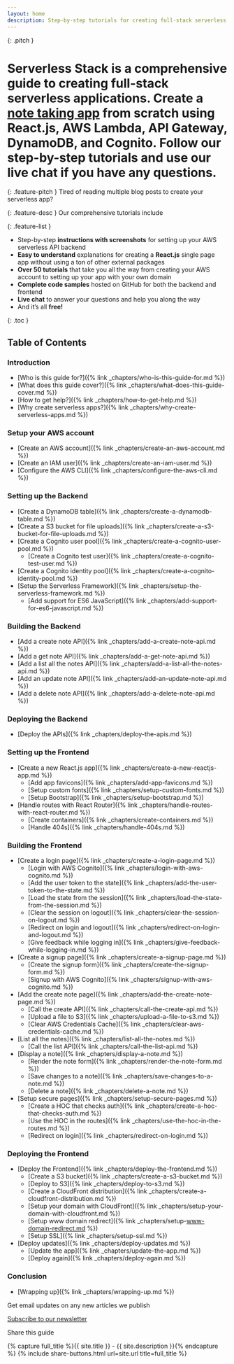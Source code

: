 ```yaml
---
layout: home
description: Step-by-step tutorials for creating full-stack serverless applications. Learn to build a CRUD app using React.js, AWS Lambda, API Gateway, DynamoDB, and Cognito.
---
```


{: .pitch }
# Serverless Stack is a comprehensive guide to creating full-stack serverless applications. Create a [note taking app](https://demo.serverless-stack.com) from scratch using React.js, AWS Lambda, API Gateway, DynamoDB, and Cognito. Follow our step-by-step tutorials and use our live chat if you have any questions.

<div class="feature-divider"></div>

{: .feature-pitch }
Tired of reading multiple blog posts to create your serverless app?

<div class="feature-divider"></div>

{: .feature-desc }
Our comprehensive tutorials include

{: .feature-list }
- Step-by-step **instructions with screenshots** for setting up your AWS serverless API backend
- **Easy to understand** explanations for creating a **React.js** single page app without using a ton of other external packages
- **Over 50 tutorials** that take you all the way from creating your AWS account to setting up your app with your own domain
- **Complete code samples** hosted on GitHub for both the backend and frontend
- **Live chat** to answer your questions and help you along the way
- And it’s all **free!**

{: .toc }
## Table of Contents

### Introduction

- [Who is this guide for?]({% link _chapters/who-is-this-guide-for.md %})
- [What does this guide cover?]({% link _chapters/what-does-this-guide-cover.md %})
- [How to get help?]({% link _chapters/how-to-get-help.md %})
- [Why create serverless apps?]({% link _chapters/why-create-serverless-apps.md %})

### Setup your AWS account

- [Create an AWS account]({% link _chapters/create-an-aws-account.md %})
- [Create an IAM user]({% link _chapters/create-an-iam-user.md %})
- [Configure the AWS CLI]({% link _chapters/configure-the-aws-cli.md %})

### Setting up the Backend

- [Create a DynamoDB table]({% link _chapters/create-a-dynamodb-table.md %})
- [Create a S3 bucket for file uploads]({% link _chapters/create-a-s3-bucket-for-file-uploads.md %})
- [Create a Cognito user pool]({% link _chapters/create-a-cognito-user-pool.md %})
  - [Create a Cognito test user]({% link _chapters/create-a-cognito-test-user.md %})
- [Create a Cognito identity pool]({% link _chapters/create-a-cognito-identity-pool.md %})
- [Setup the Serverless Framework]({% link _chapters/setup-the-serverless-framework.md %})
  - [Add support for ES6 JavaScript]({% link _chapters/add-support-for-es6-javascript.md %})

### Building the Backend

- [Add a create note API]({% link _chapters/add-a-create-note-api.md %})
- [Add a get note API]({% link _chapters/add-a-get-note-api.md %})
- [Add a list all the notes API]({% link _chapters/add-a-list-all-the-notes-api.md %})
- [Add an update note API]({% link _chapters/add-an-update-note-api.md %})
- [Add a delete note API]({% link _chapters/add-a-delete-note-api.md %})

### Deploying the Backend

- [Deploy the APIs]({% link _chapters/deploy-the-apis.md %})

### Setting up the Frontend

- [Create a new React.js app]({% link _chapters/create-a-new-reactjs-app.md %})
  - [Add app favicons]({% link _chapters/add-app-favicons.md %})
  - [Setup custom fonts]({% link _chapters/setup-custom-fonts.md %})
  - [Setup Bootstrap]({% link _chapters/setup-bootstrap.md %})
- [Handle routes with React Router]({% link _chapters/handle-routes-with-react-router.md %})
  - [Create containers]({% link _chapters/create-containers.md %})
  - [Handle 404s]({% link _chapters/handle-404s.md %})

### Building the Frontend

- [Create a login page]({% link _chapters/create-a-login-page.md %})
  - [Login with AWS Cognito]({% link _chapters/login-with-aws-cognito.md %})
  - [Add the user token to the state]({% link _chapters/add-the-user-token-to-the-state.md %})
  - [Load the state from the session]({% link _chapters/load-the-state-from-the-session.md %})
  - [Clear the session on logout]({% link _chapters/clear-the-session-on-logout.md %})
  - [Redirect on login and logout]({% link _chapters/redirect-on-login-and-logout.md %})
  - [Give feedback while logging in]({% link _chapters/give-feedback-while-logging-in.md %})
- [Create a signup page]({% link _chapters/create-a-signup-page.md %})
  - [Create the signup form]({% link _chapters/create-the-signup-form.md %})
  - [Signup with AWS Cognito]({% link _chapters/signup-with-aws-cognito.md %})
- [Add the create note page]({% link _chapters/add-the-create-note-page.md %})
  - [Call the create API]({% link _chapters/call-the-create-api.md %})
  - [Upload a file to S3]({% link _chapters/upload-a-file-to-s3.md %})
  - [Clear AWS Credentials Cache]({% link _chapters/clear-aws-credentials-cache.md %})
- [List all the notes]({% link _chapters/list-all-the-notes.md %})
  - [Call the list API]({% link _chapters/call-the-list-api.md %})
- [Display a note]({% link _chapters/display-a-note.md %})
  - [Render the note form]({% link _chapters/render-the-note-form.md %})
  - [Save changes to a note]({% link _chapters/save-changes-to-a-note.md %})
  - [Delete a note]({% link _chapters/delete-a-note.md %})
- [Setup secure pages]({% link _chapters/setup-secure-pages.md %})
  - [Create a HOC that checks auth]({% link _chapters/create-a-hoc-that-checks-auth.md %})
  - [Use the HOC in the routes]({% link _chapters/use-the-hoc-in-the-routes.md %})
  - [Redirect on login]({% link _chapters/redirect-on-login.md %})

### Deploying the Frontend

- [Deploy the Frontend]({% link _chapters/deploy-the-frontend.md %})
  - [Create a S3 bucket]({% link _chapters/create-a-s3-bucket.md %})
  - [Deploy to S3]({% link _chapters/deploy-to-s3.md %})
  - [Create a CloudFront distribution]({% link _chapters/create-a-cloudfront-distribution.md %})
  - [Setup your domain with CloudFront]({% link _chapters/setup-your-domain-with-cloudfront.md %})
  - [Setup www domain redirect]({% link _chapters/setup-www-domain-redirect.md %})
  - [Setup SSL]({% link _chapters/setup-ssl.md %})
- [Deploy updates]({% link _chapters/deploy-updates.md %})
  - [Update the app]({% link _chapters/update-the-app.md %})
  - [Deploy again]({% link _chapters/deploy-again.md %})

### Conclusion

- [Wrapping up]({% link _chapters/wrapping-up.md %})

<div class="extras">
  <div class="container">
    <div class="newsletter">
      <p>Get email updates on any new articles we publish</p>
      <a href="{{ site.mailchimp_signup_form }}" target="_blank">Subscribe to our newsletter</a>
    </div>
    <div class="share">
      <p>Share this guide</p>
      {% capture full_title %}{{ site.title }} - {{ site.description }}{% endcapture %}
      {% include share-buttons.html url=site.url title=full_title %}
    </div>
  </div>
</div>

